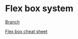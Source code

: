 # Flex box system 


[Branch](https://github.com/codiku/react-native-introduction/tree/003-EN-flex-system)

[Flex box cheat sheet](https://github.com/codiku/ressources/blob/master/Flex%20system%20cheat%20sheet.pdf)